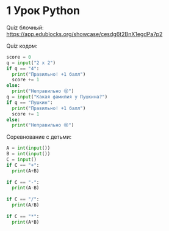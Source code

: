 # 1 Урок Python

Quiz блочный: https://app.edublocks.org/showcase/cesdg6t2BnX1egdPa7p2

Quiz кодом:

```python
score = 0
q = input("2 x 2")
if q == "4":
  print("Правильно! +1 балл")
  score += 1
else:
  print("Неправильно 😢")
q = input("Какая фамилия у Пушкина?")
if q == "Пушкин":
  print("Правильно! +1 балл")
  score += 1
else:
  print("Неправильно 😢")
```

Соревнование с детьми:

```python
A = int(input())
B = int(input())
C = input()
if C == "+":
  print(A+B)
  
if C == "-":
  print(A-B)
  
if C == "/":
  print(A/B)
  
if C == "*":
  print(A*B)
```
